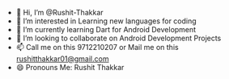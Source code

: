 - 👋 Hi, I’m @Rushit-Thakkar
- 👀 I’m interested in Learning new languages for coding
- 🌱 I’m currently learning Dart for Android Development
- 💞️ I’m looking to collaborate on Android Development Projects
- 📫 Call me on this 9712210207 or Mail me on this rushitthakkar01@gmail.com
- 😄 Pronouns Me: Rushit Thakkar

<!---
Rushit-Thakkar/Rushit-Thakkar is a ✨ special ✨ repository because its `README.md` (this file) appears on your GitHub profile.
You can click the Preview link to take a look at your changes.
--->
